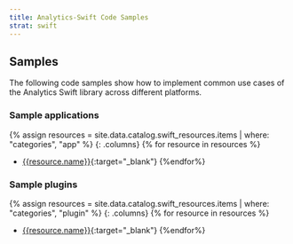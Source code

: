 ```yaml
---
title: Analytics-Swift Code Samples
strat: swift
---
```


## Samples
The following code samples show how to implement common use cases of the Analytics Swift library across different platforms.

### Sample applications
{% assign resources = site.data.catalog.swift_resources.items | where: "categories", "app" %}
{: .columns}
{% for resource in resources %}
- [{{resource.name}}]({{resource.url}}){:target="_blank"}
{%endfor%}

### Sample plugins 
{% assign resources = site.data.catalog.swift_resources.items | where: "categories", "plugin" %}
{: .columns}
{% for resource in resources %}
- [{{resource.name}}]({{resource.url}}){:target="_blank"}
{%endfor%}